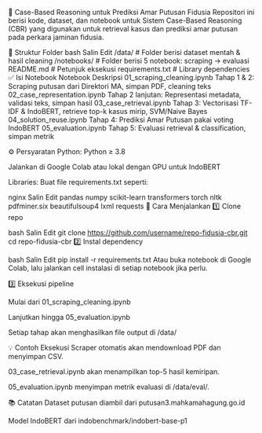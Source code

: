 📌 Case-Based Reasoning untuk Prediksi Amar Putusan Fidusia
Repositori ini berisi kode, dataset, dan notebook untuk Sistem Case-Based Reasoning (CBR) yang digunakan untuk retrieval kasus dan prediksi amar putusan pada perkara jaminan fidusia.

📂 Struktur Folder
bash
Salin
Edit
/data/                # Folder berisi dataset mentah & hasil cleaning
/notebooks/           # Folder berisi 5 notebook: scraping → evaluasi
README.md             # Petunjuk eksekusi
requirements.txt      # Library dependencies
✅ Isi Notebook
Notebook	Deskripsi
01_scraping_cleaning.ipynb	Tahap 1 & 2: Scraping putusan dari Direktori MA, simpan PDF, cleaning teks
02_case_representation.ipynb	Tahap 2 lanjutan: Representasi metadata, validasi teks, simpan hasil
03_case_retrieval.ipynb	Tahap 3: Vectorisasi TF-IDF & IndoBERT, retrieve top-k kasus mirip, SVM/Naive Bayes
04_solution_reuse.ipynb	Tahap 4: Prediksi Amar Putusan pakai voting IndoBERT
05_evaluation.ipynb	Tahap 5: Evaluasi retrieval & classification, simpan metrik

⚙️ Persyaratan
Python:
Python ≥ 3.8

Jalankan di Google Colab atau lokal dengan GPU untuk IndoBERT

Libraries:
Buat file requirements.txt seperti:

nginx
Salin
Edit
pandas
numpy
scikit-learn
transformers
torch
nltk
pdfminer.six
beautifulsoup4
lxml
requests
🚀 Cara Menjalankan
1️⃣ Clone repo

bash
Salin
Edit
git clone https://github.com/username/repo-fidusia-cbr.git
cd repo-fidusia-cbr
2️⃣ Instal dependency

bash
Salin
Edit
pip install -r requirements.txt
Atau buka notebook di Google Colab, lalu jalankan cell instalasi di setiap notebook jika perlu.

3️⃣ Eksekusi pipeline

Mulai dari 01_scraping_cleaning.ipynb

Lanjutkan hingga 05_evaluation.ipynb

Setiap tahap akan menghasilkan file output di /data/

💡 Contoh Eksekusi
Scraper otomatis akan mendownload PDF dan menyimpan CSV.

03_case_retrieval.ipynb akan menampilkan top-5 hasil kemiripan.

05_evaluation.ipynb menyimpan metrik evaluasi di /data/eval/.

📚 Catatan
Dataset putusan diambil dari putusan3.mahkamahagung.go.id

Model IndoBERT dari indobenchmark/indobert-base-p1


